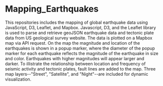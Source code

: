 # Mapping_Earthquakes
This repositories includes the mapping of global earthquake data using JavaScript, D3, Leaflet, and Mapbox. Javascript, D3, and the Leaflet library is used to parse and retrieve geoJSON earthquake data and tectonic plate data from US geological survey website. The data is plotted on a Mapbox map via API request. On the map the magnitude and location of the earthquakes is shown in a popup marker, where the diameter of the popup marker for each earthquake reflects the magnitude of the earthquake in size and color. Earthquakes with higher magnitudes will appear larger and darker. To illistrate the relationship between location and frequency of seismic activity and tectonic plates, fault lines are added to the map. Three map layers--"Street", "Satellite", and "Night"--are included for dynamic visualization.
